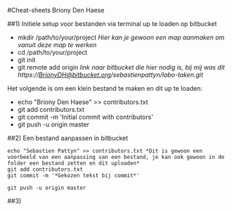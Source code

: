 #Cheat-sheets Briony Den Haese

##1) Initiele setup voor bestanden via terminal up te loaden op bitbucket
* mkdir /path/to/your/project *Hier kan je gewoon een map aanmaken om vanuit deze map te werken*
* cd /path/to/your/project
* git init
* git remote add origin *link naar bitbucket die hier nodig is, bij mij was dit https://BrionyDH@bitbucket.org/sebastienpattyn/labo-taken.git*

Het volgende is om een klein bestand te maken en dit up te loaden:
* echo "Briony Den Haese" >> contributors.txt
* git add contributors.txt
* git commit -m 'Initial commit with contributors'
* git push -u origin master

##2) Een bestand aanpassen in bitbucket
```
echo "Sebastien Pattyn" >> contributors.txt *Dit is gewoon een voorbeeld van een aanpassing van een bestand, je kan ook gewoon in de folder een bestand zetten en dit uploaden*
git add contributors.txt
git commit -m '*Gekozen tekst bij commit*'

git push -u origin master
```
##3)

